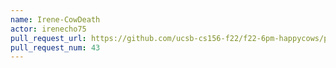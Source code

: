 ```yaml
---
name: Irene-CowDeath
actor: irenecho75
pull_request_url: https://github.com/ucsb-cs156-f22/f22-6pm-happycows/pull/43
pull_request_num: 43
---
```


